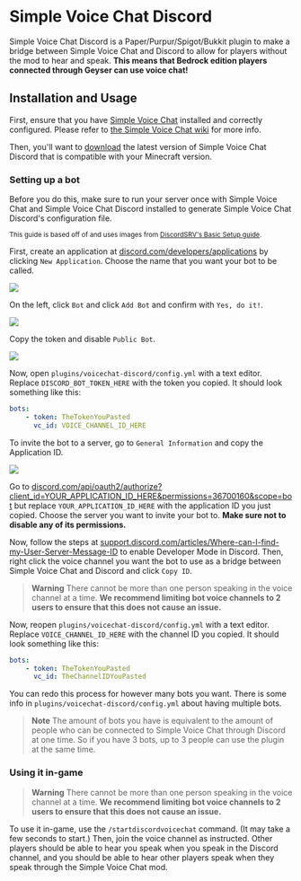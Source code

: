 # Simple Voice Chat Discord

Simple Voice Chat Discord is a Paper/Purpur/Spigot/Bukkit plugin to make a bridge between Simple Voice Chat and Discord to allow for players without the mod to hear and speak. **This means that
Bedrock edition players connected through Geyser can use voice chat!**

## Installation and Usage

First, ensure that you have [Simple Voice Chat](https://modrinth.com/mod/simple-voice-chat) installed and correctly configured. Please refer to
[the Simple Voice Chat wiki](https://modrepo.de/minecraft/voicechat/wiki) for more info.

Then, you'll want to [download](https://modrinth.com/mod/simple-voice-chat-discord/versions) the latest version of Simple Voice Chat Discord that is compatible with your Minecraft version.

### Setting up a bot

Before you do this, make sure to run your server once with Simple Voice Chat and Simple Voice Chat Discord installed to generate Simple Voice Chat Discord's configuration file.

<sub>This guide is based off of and uses images from [DiscordSRV's Basic Setup guide](https://docs.discordsrv.com/installation/basic-setup/#setting-up-the-bot).</sub>

First, create an application at [discord.com/developers/applications](https://discord.com/developers/applications) by clicking `New Application`. Choose the name that you want your bot to be called.

![](https://docs.discordsrv.com/images/create_application.png)

On the left, click `Bot` and click `Add Bot` and confirm with `Yes, do it!`.

![](https://docs.discordsrv.com/images/create_bot.png)

Copy the token and disable `Public Bot`.

![](https://docs.discordsrv.com/images/copy_token.png)

Now, open `plugins/voicechat-discord/config.yml` with a text editor. Replace `DISCORD_BOT_TOKEN_HERE` with the token you copied. It should look something like this:

```yaml
bots:
    - token: TheTokenYouPasted
      vc_id: VOICE_CHANNEL_ID_HERE
```

To invite the bot to a server, go to `General Information` and copy the Application ID.

![](https://docs.discordsrv.com/images/copy_application_id.png)

Go to
[discord.com/api/oauth2/authorize?client_id=YOUR_APPLICATION_ID_HERE&permissions=36700160&scope=bot](https://discord.com/api/oauth2/authorize?client_id=YOUR_APPLICATION_ID_HERE&permissions=36700160&scope=bot)
but replace `YOUR_APPLICATION_ID_HERE` with the application ID you just copied. Choose the server you want to invite your bot to. **Make sure not to disable any of its permissions.**

Now, follow the steps at [support.discord.com/articles/Where-can-I-find-my-User-Server-Message-ID](https://support.discord.com/hc/en-us/articles/206346498-Where-can-I-find-my-User-Server-Message-ID-)
to enable Developer Mode in Discord. Then, right click the voice channel you want the bot to use as a bridge between Simple Voice Chat and Discord and click `Copy ID`.

<!-- prettier-ignore-start -->
> **Warning**
> There cannot be more than one person speaking in the voice channel at a time. **We recommend limiting bot voice channels to 2 users to ensure that this does not cause an issue.**
<!-- prettier-ignore-end -->

Now, reopen `plugins/voicechat-discord/config.yml` with a text editor. Replace `VOICE_CHANNEL_ID_HERE` with the channel ID you copied. It should look something like this:

```yaml
bots:
    - token: TheTokenYouPasted
      vc_id: TheChannelIDYouPasted
```

You can redo this process for however many bots you want. There is some info in `plugins/voicechat-discord/config.yml` about having multiple bots.

<!-- prettier-ignore-start -->
> **Note**
> The amount of bots you have is equivalent to the amount of people who can be connected to Simple Voice Chat through Discord at one time. So if you have 3 bots, up to 3 people can use the plugin at
> the same time.
<!-- prettier-ignore-end -->

### Using it in-game

<!-- prettier-ignore-start -->
> **Warning**
> There cannot be more than one person speaking in the voice channel at a time. **We recommend limiting bot voice channels to 2 users to ensure that this does not cause an issue.**
<!-- prettier-ignore-end -->

To use it in-game, use the `/startdiscordvoicechat` command. (It may take a few seconds to start.) Then, join the voice channel as instructed. Other players should be able to hear you speak when you
speak in the Discord channel, and you should be able to hear other players speak when they speak through the Simple Voice Chat mod.
